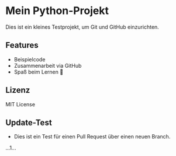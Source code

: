 # Mein Python-Projekt

Dies ist ein kleines Testprojekt, um Git und GitHub einzurichten.

## Features

- Beispielcode
- Zusammenarbeit via GitHub
- Spaß beim Lernen 🚀

## Lizenz

MIT License

## Update-Test

- Dies ist ein Test für einen Pull Request über einen neuen Branch.

...1...

